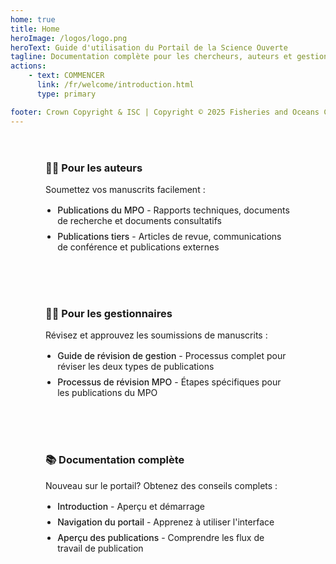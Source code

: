 ```yaml
---
home: true
title: Home
heroImage: /logos/logo.png
heroText: Guide d'utilisation du Portail de la Science Ouverte
tagline: Documentation complète pour les chercheurs, auteurs et gestionnaires
actions:
    - text: COMMENCER
      link: /fr/welcome/introduction.html
      type: primary

footer: Crown Copyright & ISC | Copyright © 2025 Fisheries and Oceans Canada
---
```


<div class="custom-cards">
  <div class="card">
    <h3>👩‍🔬 Pour les auteurs</h3>
    <p>Soumettez vos manuscrits facilement :</p>
    <ul>
      <li><router-link to="/fr/dfo/manuscript-record-form.html">Publications du MPO</router-link> - Rapports techniques, documents de recherche et documents consultatifs</li>
      <li><router-link to="/fr/third-party/manuscript-record-form.html">Publications tiers</router-link> - Articles de revue, communications de conférence et publications externes</li>
    </ul>
  </div>

  <div class="card">
    <h3>👨‍💼 Pour les gestionnaires</h3>
    <p>Révisez et approuvez les soumissions de manuscrits :</p>
    <ul>
      <li><router-link to="/fr/user-guide/management-review-overview.html">Guide de révision de gestion</router-link> - Processus complet pour réviser les deux types de publications</li>
      <li><router-link to="/fr/dfo/management-review-process.html">Processus de révision MPO</router-link> - Étapes spécifiques pour les publications du MPO</li>
    </ul>
  </div>

  <div class="card">
    <h3>📚 Documentation complète</h3>
    <p>Nouveau sur le portail? Obtenez des conseils complets :</p>
    <ul>
      <li><router-link to="/fr/welcome/introduction.html">Introduction</router-link> - Aperçu et démarrage</li>
      <li><router-link to="/fr/welcome/portal-navigation.html">Navigation du portail</router-link> - Apprenez à utiliser l'interface</li>
      <li><router-link to="/fr/user-guide/publications-overview.html">Aperçu des publications</router-link> - Comprendre les flux de travail de publication</li>
    </ul>
  </div>
</div>

<style>
.custom-cards {
  display: grid;
  grid-template-columns: repeat(auto-fit, minmax(300px, 1fr));
  gap: 2rem;
  margin: 2rem 0;
  padding: 0 2rem;
}

.card {
  background: var(--c-bg-light);
  border: 1px solid var(--c-border);
  border-radius: 8px;
  padding: 1.5rem;
  transition: box-shadow 0.2s ease;
}

.card:hover {
  box-shadow: 0 4px 12px rgba(0, 0, 0, 0.1);
}

.card h3 {
  margin-top: 0;
  color: var(--c-text);
  border-bottom: none;
}

.card p {
  color: var(--c-text-light);
  margin-bottom: 1rem;
}

.card ul {
  margin: 0;
  padding-left: 1.2rem;
}

.card li {
  margin-bottom: 0.5rem;
}

.card a,
.card router-link {
  color: var(--c-brand);
  text-decoration: none;
  font-weight: 500;
}

.card a:hover,
.card router-link:hover {
  text-decoration: underline;
}

@media (max-width: 768px) {
  .custom-cards {
    grid-template-columns: 1fr;
    padding: 0 1rem;
  }
}
</style>